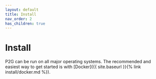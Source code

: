 ```yaml
---
layout: default
title: Install
nav_order: 2
has_children: true
---
```


# Install

P2G can be run on all major operating systems. The recommended and easiest way to get started is with [Docker]({{ site.baseurl }}{% link install/docker.md %}).
